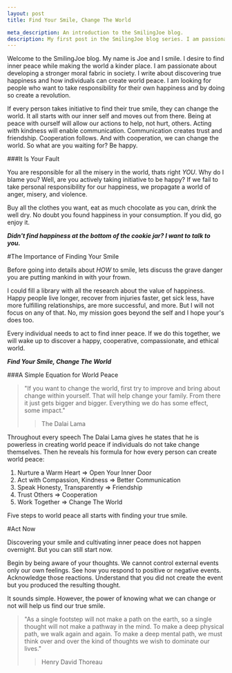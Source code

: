 ```yaml
--- 
layout: post 
title: Find Your Smile, Change The World

meta_description: An introduction to the SmilingJoe blog. 
description: My first post in the SmilingJoe blog series. I am passionate about creating a kind and compassionate society. This post examines the first step we each need to take to accomplish this.
---
```


Welcome to the SmilingJoe blog. My name is Joe and I smile. I desire to find inner peace while making the world a kinder place. I am passionate about developing a stronger moral fabric in society. I write about discovering true happiness and how individuals can create world peace. I am looking for people who want to take responsibility for their own happiness and by doing so create a revolution.

If every person takes initiative to find their true smile, they can change the world. It all starts with our inner self and moves out from there. Being at peace with ourself will allow our actions to help, not hurt, others. Acting with kindness will enable communication. Communication creates trust and friendship. Cooperation follows. And with cooperation, we can change the world. So what are you waiting for? Be happy. 
 
###It Is Your Fault

You are responsible for all the misery in the world, thats right _YOU_. Why do I blame you? Well, are you actively taking initiative to be happy? If we fail to take personal responsibility for our happiness, we propagate a world of anger, misery, and violence.

Buy all the clothes you want, eat as much chocolate as you can, drink the well dry. No doubt you found happiness in your consumption. If you did, go enjoy it. 

___Didn't find happiness at the bottom of the cookie jar? I want to talk to you.___

<span id="readmore"/>

<!-- more start -->

#The Importance of Finding Your Smile

Before going into details about _HOW_ to smile, lets discuss the grave danger you are putting mankind in with your frown. 

I could fill a library with all the research about the value of happiness. Happy people live longer, recover from injuries faster, get sick less, have more fulfilling relationships, are more successful, and more. But I will not focus on any of that. No, my mission goes beyond the self and I hope your's does too.

Every individual needs to act to find inner peace. If we do this together, we will wake up to discover a happy, cooperative, compassionate, and ethical world. 

___Find Your Smile, Change The World___


###A Simple Equation for World Peace

>"If you want to change the world, first try to improve and bring about change within yourself. That will help change your family. From there it just gets bigger and bigger. Everything we do has some effect, some impact."
>>The Dalai Lama

Throughout every speech The Dalai Lama gives he states that he is powerless in creating world peace if individuals do not take change themselves. Then he reveals his formula for how every person can create world peace:

1.	Nurture a Warm Heart => Open Your Inner Door
2.	Act with Compassion, Kindness => Better Communication
3.	Speak Honesty, Transparently => Friendship
4.	Trust Others => Cooperation
5.	Work Together => Change The World

Five steps to world peace all starts with finding your true smile.

#Act Now

Discovering your smile and cultivating inner peace does not happen overnight. But you can still start now. 

Begin by being aware of your thoughts. We cannot control external events only our own feelings.
See how you respond to positive or negative events. Acknowledge those reactions. Understand that you did not create the event but you produced the resulting thought. 

It sounds simple. However, the power of knowing what we can change or not will help us find our true smile.

>"As a single footstep will not make a path on the earth, so a single thought will not make a pathway in the mind. To make a deep physical path, we walk again and again. To make a deep mental path, we must think over and over the kind of thoughts we wish to dominate our lives."
>>Henry David Thoreau

<!-- more end -->